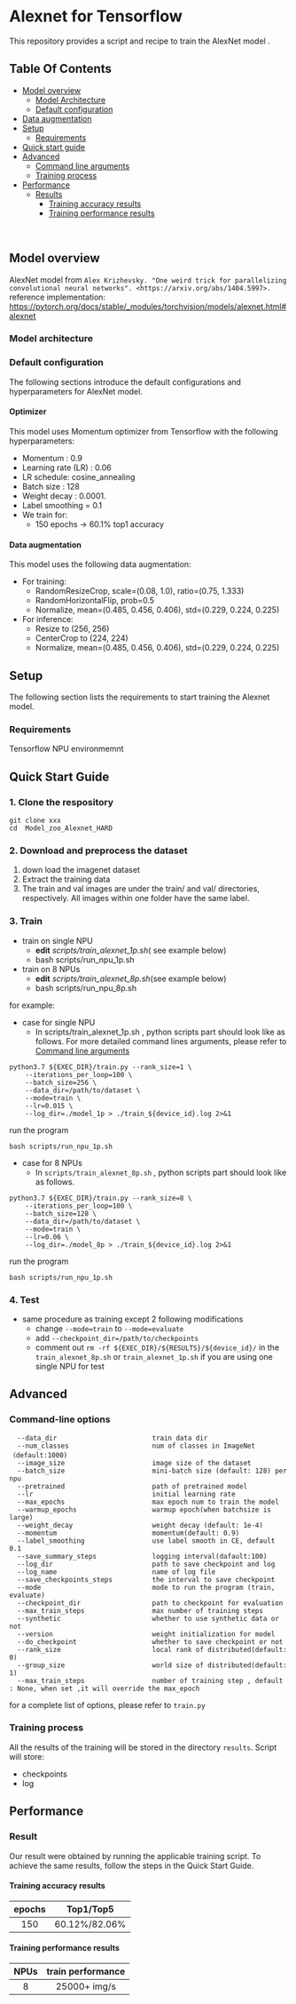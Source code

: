 # Alexnet for Tensorflow 

This repository provides a script and recipe to train the AlexNet model .

## Table Of Contents

* [Model overview](#model-overview)
  * [Model Architecture](#model-architecture)  
  * [Default configuration](#default-configuration)
* [Data augmentation](#data-augmentation)
* [Setup](#setup)
  * [Requirements](#requirements)
* [Quick start guide](#quick-start-guide)
* [Advanced](#advanced)
  * [Command line arguments](#command-line-arguments)
  * [Training process](#training-process)
* [Performance](#performance)
  * [Results](#results)
    * [Training accuracy results](#training-accuracy-results)
    * [Training performance results](#training-performance-results)


​    

## Model overview

AlexNet model from
`Alex Krizhevsky. "One weird trick for parallelizing convolutional neural networks". <https://arxiv.org/abs/1404.5997>.`
reference implementation:  <https://pytorch.org/docs/stable/_modules/torchvision/models/alexnet.html#alexnet>
### Model architecture



### Default configuration

The following sections introduce the default configurations and hyperparameters for AlexNet model.

#### Optimizer

This model uses Momentum optimizer from Tensorflow with the following hyperparameters:

- Momentum : 0.9
- Learning rate (LR) : 0.06
- LR schedule: cosine_annealing
- Batch size : 128 
- Weight decay :  0.0001. 
- Label smoothing = 0.1
- We train for:
  - 150 epochs ->  60.1% top1 accuracy

#### Data augmentation

This model uses the following data augmentation:

- For training:
  - RandomResizeCrop, scale=(0.08, 1.0), ratio=(0.75, 1.333)
  - RandomHorizontalFlip, prob=0.5
  - Normalize, mean=(0.485, 0.456, 0.406), std=(0.229, 0.224, 0.225)
- For inference:
  - Resize to (256, 256)
  - CenterCrop to (224, 224)
  - Normalize, mean=(0.485, 0.456, 0.406), std=(0.229, 0.224, 0.225)

## Setup
The following section lists the requirements to start training the Alexnet model.
### Requirements

Tensorflow
NPU environmemnt

## Quick Start Guide

### 1. Clone the respository

```shell
git clone xxx
cd  Model_zoo_Alexnet_HARD
```

### 2. Download and preprocess the dataset

1. down load the imagenet dataset
2. Extract the training data
3. The train and val images are under the train/ and val/ directories, respectively. All images within one folder have the same label.

### 3. Train
- train on single NPU
    - **edit** *scripts/train_alexnet_1p.sh*( see example below)
    - bash scripts/run_npu_1p.sh
- train on 8 NPUs
    - **edit** *scripts/train_alexnet_8p.sh*(see example below)
    - bash scripts/run_npu_8p.sh 


for example:
- case for single NPU
    - In scripts/train_alexnet_1p.sh , python scripts part should look like as follows. For more detailed command lines arguments, please refer to [Command line arguments](#command-line-arguments)
```shell
python3.7 ${EXEC_DIR}/train.py --rank_size=1 \
	--iterations_per_loop=100 \
	--batch_size=256 \
	--data_dir=/path/to/dataset \
	--mode=train \
	--lr=0.015 \
	--log_dir=./model_1p > ./train_${device_id}.log 2>&1 
```
run the program  
```
bash scripts/run_npu_1p.sh
```
- case for 8 NPUs
    - In `scripts/train_alexnet_8p.sh` , python scripts part should look like as follows.
```shell 
python3.7 ${EXEC_DIR}/train.py --rank_size=8 \
	--iterations_per_loop=100 \
	--batch_size=128 \
	--data_dir=/path/to/dataset \
	--mode=train \
	--lr=0.06 \
	--log_dir=./model_8p > ./train_${device_id}.log 2>&1 
```
run the program  
```
bash scripts/run_npu_1p.sh
```

### 4. Test
- same procedure as training except 2 following modifications
    - change `--mode=train` to `--mode=evaluate`
    - add `--checkpoint_dir=/path/to/checkpoints`
    - comment out `rm -rf ${EXEC_DIR}/${RESULTS}/${device_id}/` in the `train_alexnet_8p.sh` or `train_alexnet_1p.sh` if you are using one single NPU for test


## Advanced
### Command-line options

```
  --data_dir                        train data dir
  --num_classes                     num of classes in ImageNet（default:1000)
  --image_size                      image size of the dataset
  --batch_size                      mini-batch size (default: 128) per npu
  --pretrained                      path of pretrained model
  --lr                              initial learning rate
  --max_epochs                      max epoch num to train the model
  --warmup_epochs                   warmup epoch(when batchsize is large)
  --weight_decay                    weight decay (default: 1e-4)
  --momentum                        momentum(default: 0.9)
  --label_smoothing                 use label smooth in CE, default 0.1
  --save_summary_steps              logging interval(dafault:100)
  --log_dir                         path to save checkpoint and log
  --log_name                        name of log file
  --save_checkpoints_steps          the interval to save checkpoint
  --mode                            mode to run the program (train, evaluate)
  --checkpoint_dir                  path to checkpoint for evaluation
  --max_train_steps                 max number of training steps 
  --synthetic                       whether to use synthetic data or not
  --version                         weight initialization for model
  --do_checkpoint                   whether to save checkpoint or not 
  --rank_size                       local rank of distributed(default: 0)
  --group_size                      world size of distributed(default: 1)
  --max_train_steps                 number of training step , default : None, when set ,it will override the max_epoch
```
for a complete list of options, please refer to `train.py`
### Training process

All the results of the training will be stored in the directory `results`.
Script will store:

 - checkpoints
 - log

## Performance

### Result

Our result were obtained by running the applicable training script. To achieve the same results, follow the steps in the Quick Start Guide.

#### Training accuracy results

| **epochs** |   Top1/Top5   |
| :--------: | :-----------: |
|    150     | 60.12%/82.06% |

#### Training performance results

| **NPUs** | train performance |
| :------: | :---------------: |
|    8     |   25000+  img/s   |











